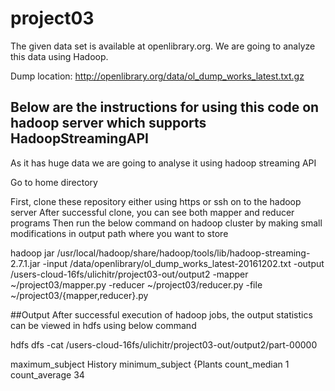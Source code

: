 # project03
The given data set is available at openlibrary.org.
We are going to analyze this data using Hadoop.

Dump location: http://openlibrary.org/data/ol_dump_works_latest.txt.gz

## Below are the instructions for using this code on hadoop server which supports HadoopStreamingAPI

As it has huge data we are going to analyse it using hadoop streaming API

Go to home directory

First, clone these repository either using https or ssh on to the hadoop server
After successful clone, you can see both mapper and reducer programs
Then run the below command on hadoop cluster by making small modifications in  output path where you want to store 

 hadoop jar /usr/local/hadoop/share/hadoop/tools/lib/hadoop-streaming-2.7.1.jar -input /data/openlibrary/ol_dump_works_latest-20161202.txt -output /users-cloud-16fs/ulichitr/project03-out/output2 -mapper ~/project03/mapper.py -reducer ~/project03/reducer.py -file ~/project03/{mapper,reducer}.py

##Output
After successful execution of hadoop jobs, the output statistics can be viewed in hdfs using below command

hdfs dfs -cat /users-cloud-16fs/ulichitr/project03-out/output2/part-00000

maximum_subject	History
minimum_subject	{Plants
count_median	1
count_average	34
